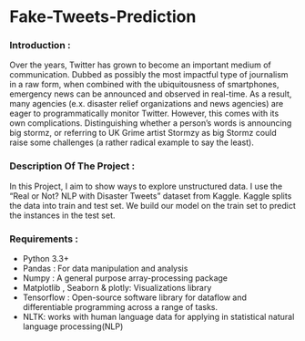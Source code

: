 # Fake-Tweets-Prediction
   
### Introduction :
   Over the years, Twitter has grown to become an important medium of communication. Dubbed as possibly the most impactful type of journalism in a raw form, when combined with the ubiquitousness of smartphones, emergency news can be announced and observed in real-time. As a result, many agencies (e.x. disaster relief organizations and news agencies) are eager to programmatically monitor Twitter. However, this comes with its own complications. Distinguishing whether a person’s words is announcing big stormz, or referring to UK Grime artist Stormzy as big Stormz could raise some challenges (a rather radical example to say the least).
     
### Description Of  The Project :
   In this Project, I aim to show ways to explore unstructured data. I use the “Real or Not? NLP with Disaster Tweets” dataset from Kaggle.
Kaggle splits the data into train and test set. We build our model on the train set to predict the instances in the test set.


### Requirements :

  * Python 3.3+
  * Pandas : For data manipulation and analysis
  * Numpy : A general purpose array-processing package
  * Matplotlib , Seaborn & plotly: Visualizations library
  * Tensorflow :  Open-source software library for dataflow and differentiable programming across a range of tasks.
  * NLTK: works with human language data for applying in statistical natural language processing(NLP)
  
  
  
 
  
